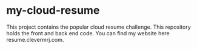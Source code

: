# my-cloud-resume

This project contains the popular cloud resume challenge. This repository holds the front and back end code. You can find my website here resume.clevermrj.com.

